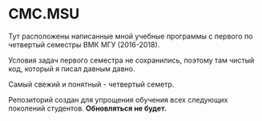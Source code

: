 # CMC.MSU

Тут расположены написанные мной учебные программы с первого по четвертый семестры ВМК МГУ (2016-2018). 

Условия задач первого семестра не сохранились, поэтому там чистый код, который я писал давным давно. 

Самый свежий и понятный - четвертый семетр. 

Репозиторий создан для упрощения обучения всех следующих поколений студентов. **Обновляться не будет.**


